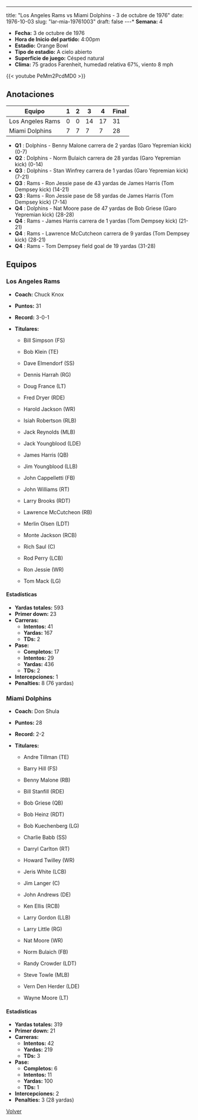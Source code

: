 ---
title: "Los Angeles Rams vs Miami Dolphins - 3 de octubre de 1976"
date: 1976-10-03
slug: "lar-mia-19761003"
draft: false
---* **Semana:** 4
* **Fecha:** 3 de octubre de 1976
* **Hora de Inicio del partido:** 4:00pm
* **Estadio:** Orange Bowl
* **Tipo de estadio:** A cielo abierto
* **Superficie de juego:** Césped natural
* **Clima:** 75 grados Farenheit, humedad relativa 67%, viento 8 mph

{{< youtube PeMm2PcdMD0 >}}


## Anotaciones
| Equipo | 1 | 2 | 3 | 4 | Final |
|--------|---|---|---|---|-------|
| Los Angeles Rams  | 0 | 0 | 14 | 17  | 31 |
| Miami Dolphins  | 7 | 7 | 7 | 7  | 28 |
* **Q1** : Dolphins - Benny Malone carrera de 2 yardas (Garo Yepremian kick) (0-7)
* **Q2** : Dolphins - Norm Bulaich carrera de 28 yardas (Garo Yepremian kick) (0-14)
* **Q3** : Dolphins - Stan Winfrey carrera de 1 yardas (Garo Yepremian kick) (7-21)
* **Q3** : Rams - Ron Jessie pase de 43 yardas de James Harris (Tom Dempsey kick) (14-21)
* **Q3** : Rams - Ron Jessie pase de 58 yardas de James Harris (Tom Dempsey kick) (7-14)
* **Q4** : Dolphins - Nat Moore pase de 47 yardas de Bob Griese (Garo Yepremian kick) (28-28)
* **Q4** : Rams - James Harris carrera de 1 yardas (Tom Dempsey kick) (21-21)
* **Q4** : Rams - Lawrence McCutcheon carrera de 9 yardas (Tom Dempsey kick) (28-21)
* **Q4** : Rams - Tom Dempsey field goal de 19 yardas (31-28)


## Equipos


### Los Angeles Rams
* **Coach:** Chuck Knox
* **Puntos:** 31
* **Record:** 3-0-1
* **Titulares:** 

  * Bill Simpson (FS) 

  * Bob Klein (TE) 

  * Dave Elmendorf (SS) 

  * Dennis Harrah (RG) 

  * Doug France (LT) 

  * Fred Dryer (RDE) 

  * Harold Jackson (WR) 

  * Isiah Robertson (RLB) 

  * Jack Reynolds (MLB) 

  * Jack Youngblood (LDE) 

  * James Harris (QB) 

  * Jim Youngblood (LLB) 

  * John Cappelletti (FB) 

  * John Williams (RT) 

  * Larry Brooks (RDT) 

  * Lawrence McCutcheon (RB) 

  * Merlin Olsen (LDT) 

  * Monte Jackson (RCB) 

  * Rich Saul (C) 

  * Rod Perry (LCB) 

  * Ron Jessie (WR) 

  * Tom Mack (LG) 

#### Estadísticas
* **Yardas totales:** 593
* **Primer down:** 23
* **Carreras:**
  * **Intentos:** 41
  * **Yardas:** 167
  * **TDs:** 2
* **Pase:**
  * **Completos:** 17
  * **Intentos:** 29
  * **Yardas:** 436
  * **TDs:** 2
* **Intercepciones:** 1
* **Penalties:** 8 (76 yardas)

### Miami Dolphins
* **Coach:** Don Shula
* **Puntos:** 28
* **Record:** 2-2
* **Titulares:** 

  * Andre Tillman (TE) 

  * Barry Hill (FS) 

  * Benny Malone (RB) 

  * Bill Stanfill (RDE) 

  * Bob Griese (QB) 

  * Bob Heinz (RDT) 

  * Bob Kuechenberg (LG) 

  * Charlie Babb (SS) 

  * Darryl Carlton (RT) 

  * Howard Twilley (WR) 

  * Jeris White (LCB) 

  * Jim Langer (C) 

  * John Andrews (DE) 

  * Ken Ellis (RCB) 

  * Larry Gordon (LLB) 

  * Larry Little (RG) 

  * Nat Moore (WR) 

  * Norm Bulaich (FB) 

  * Randy Crowder (LDT) 

  * Steve Towle (MLB) 

  * Vern Den Herder (LDE) 

  * Wayne Moore (LT) 

#### Estadísticas
* **Yardas totales:** 319
* **Primer down:** 21
* **Carreras:**
  * **Intentos:** 42
  * **Yardas:** 219
  * **TDs:** 3
* **Pase:**
  * **Completos:** 6
  * **Intentos:** 11
  * **Yardas:** 100
  * **TDs:** 1
* **Intercepciones:** 2
* **Penalties:** 3 (28 yardas)


[Volver](/historia/1976)
